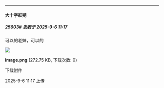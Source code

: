 ﻿
*****

####  大十字紅朔  
##### 25603#       发表于 2025-9-6 11:17

可以的老妹，可以的

<img src="https://img.stage1st.com/forum/202509/06/111734qfy9yqyi8p7zbl1b.png" referrerpolicy="no-referrer">

<strong>image.png</strong> (272.75 KB, 下载次数: 0)

下载附件

2025-9-6 11:17 上传

